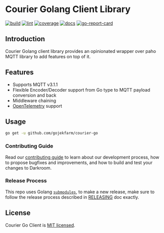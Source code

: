 # Courier Golang Client Library

[![build][build-workflow-badge]][build-workflow]
[![lint][lint-workflow-badge]][lint-workflow]
[![coverage][coverage-badge]][coveralls]
[![docs][docs-badge]][pkg-dev]
[![go-report-card][report-badge]][report-card]

## Introduction

Courier Golang client library provides an opinionated wrapper over paho MQTT library to add features on top of it.

## Features

- Supports MQTT v3.1.1
- Flexible Encoder/Decoder support from Go type to MQTT payload conversion and back
- Middleware chaining
- [OpenTelemetry](https://github.com/open-telemetry/opentelemetry-go) support

## Usage

```bash
go get -u github.com/gojekfarm/courier-go
```

### Contributing Guide

Read our [contributing guide](./CONTRIBUTING.md) to learn about our development process, how to propose bugfixes and improvements, and how to build and test your changes to Darkroom.

### Release Process

This repo uses Golang [`submodules`](https://github.com/golang/go/wiki/Modules#faqs--multi-module-repositories), to make a new release, make sure to follow the release process described in [RELEASING](RELEASING.md) doc exactly.

## License

Courier Go Client is [MIT licensed](./LICENSE).

[build-workflow-badge]: https://github.com/gojekfarm/courier-go/workflows/build/badge.svg
[build-workflow]: https://github.com/gojekfarm/courier-go/actions?query=workflow%3Abuild
[lint-workflow-badge]: https://github.com/gojekfarm/courier-go/workflows/lint/badge.svg
[lint-workflow]: https://github.com/gojekfarm/courier-go/actions?query=workflow%3Alint
[coverage-badge]: https://coveralls.io/repos/github/gojek/courier-go/badge.svg?branch=master
[coveralls]: https://coveralls.io/github/gojek/courier-go?branch=master
[docs-badge]: https://pkg.go.dev/badge/github.com/gojekfarm/courier-go
[pkg-dev]: https://pkg.go.dev/github.com/gojekfarm/courier-go
[report-badge]: https://goreportcard.com/badge/github.com/gojekfarm/courier-go
[report-card]: https://goreportcard.com/report/github.com/gojekfarm/courier-go
